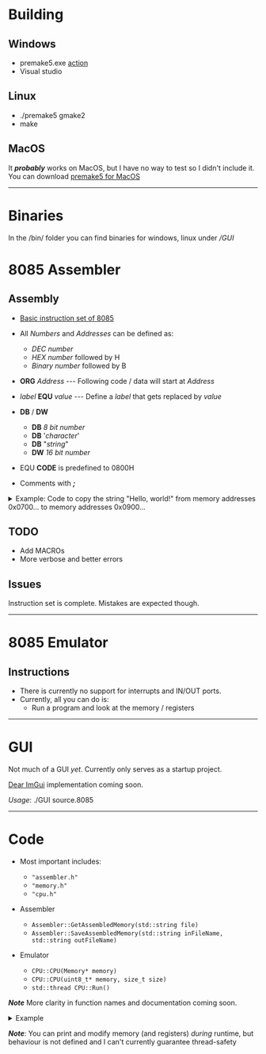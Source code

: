 # Building

## Windows

- premake5.exe [action](https://premake.github.io/docs/using-premake)
- Visual studio

## Linux

- ./premake5 gmake2
- make

## MacOS

It ***probably*** works on MacOS, but I have no way to test so I didn't include it. You can download [premake5 for MacOS](https://premake.github.io/download/) 

---

# Binaries

In the /bin/ folder you can find binaries for windows, linux under */GUI*


# 8085 Assembler

## Assembly

- [Basic instruction set of 8085](https://www.tutorialspoint.com/microprocessor/microprocessor_8085_instruction_sets.htm)

- All *Numbers* and *Addresses* can be defined as:
	- *DEC number*
	- *HEX number* followed by H
	- *Binary number* followed by B

- **ORG** *Address* --- Following code / data will start at *Address*

-	*label* **EQU** *value* --- Define a *label* that gets replaced by *value*

- **DB** / **DW**
	- **DB** *8 bit number*
	- **DB** '*character*'
	- **DB** "*string*"
	- **DW** *16 bit number*

- EQU **CODE** is predefined to 0800H

- Comments with ***;***

<details>
<summary>Example: Code to copy the string "Hello, world!" from memory addresses 0x0700... to memory addresses 0x0900...</summary>

	
```asm
ORG 0700H ; All data from below will start at address 0x0700

DB "Hello, world!"

ORG CODE ; Code execution begins at 0x0800

MVI A, 0 

MVI H, 09H ; HL = 0x0900
MVI L, 0

MVI D, 07 ; DE = 0x0700
MVI E, 0

loop1:
	XCHG ; Get the 0x0700... to HL

	MOV A,M ; Get the letter into A
	
	XCHG ; Get HL back to 0x0900... space
	
	MOV M,A ; Save A there
	
	INX H ; Increase to 0x0901...
	INX D ; Increase to 0x0701...
	
	CPI 00h ; if A = 0, means we hit '\0' and we're done.
	JNZ loop1

HLT
```
	
</details>


## TODO

- Add MACROs
- More verbose and better errors

## Issues
Instruction set is complete. Mistakes are expected though.

---


# 8085 Emulator

## Instructions
- There is currently no support for interrupts and IN/OUT ports. 
- Currently, all you can do is:
	-  Run a program and look at the memory / registers

---


# GUI

Not much of a GUI *yet*. Currently only serves as a startup project.

[Dear ImGui](https://github.com/ocornut/imgui) implementation coming soon.

*Usage*: ./GUI source.8085

---


# Code

- Most important includes: 
	- ```"assembler.h"```
	- ```"memory.h"```
	- ```"cpu.h"```

- Assembler
	- ```Assembler::GetAssembledMemory(std::string file)```
	- ```Assembler::SaveAssembledMemory(std::string inFileName, std::string outFileName)```

- Emulator
	- ```CPU::CPU(Memory* memory)```
	- ```CPU::CPU(uint8_t* memory, size_t size)```
	- ```std::thread CPU::Run()```

***Note*** More clarity in function names and documentation coming soon.

<details>
<summary>Example</summary>
	
```c++
uint8_t* memory_data = Assembler::GetAssembledMemory("source.8085"); // Create initial binary of a program

CPU* cpu = new CPU(memory_data, 0xffff); // Load it into the CPU

std::thread t = cpu->Run(); // Start the CPU thread

t.join(); // Wait until CPU is done 

printf("Register A: %hhu" , cpu->A->GetUnsigned()); // printf the value of the A register


// -------- Should print "Hello, World!" using the 8085 example above if all goes well	
int i = 0x0900;

while (memory_data[i] != '\0')
{
	printf("%c", memory_data[i]);
	i++;
}

printf("\n");
	
// --------
	
// memory_data now contains the memory dump after the program is done.
// For example, you can look at address 0x1234: memory_data[0x1234]
```
</details>


***Note***: You can print and modify memory (and registers) *during* runtime, but behaviour is not defined and I can't currently guarantee thread-safety
